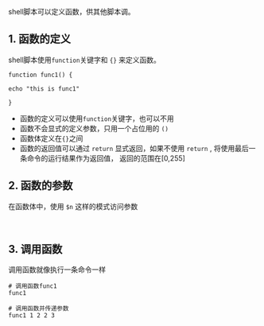 shell脚本可以定义函数，供其他脚本调。


## 1. 函数的定义


shell脚本使用`function`关键字和 `{}` 来定义函数。
​

```shell
function func1() {

echo "this is func1"

}
```

- 函数的定义可以使用`function`关键字，也可以不用
- 函数不会显式的定义参数，只用一个占位用的 `()`
- 函数体定义在`{}`之间
- 函数的返回值可以通过 `return` 显式返回，如果不使用 `return` , 将使用最后一条命令的运行结果作为返回值， 返回的范围在[0,255] 





## 2. 函数的参数


在函数体中，使用 `$n` 这样的模式访问参数
​

​

## 3. 调用函数


调用函数就像执行一条命令一样
​

```shell
# 调用函数func1
func1 

# 调用函数并传递参数 
func1 1 2 2 3
```
​

​

